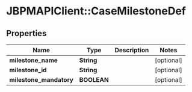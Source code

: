 # JBPMAPIClient::CaseMilestoneDef

## Properties
Name | Type | Description | Notes
------------ | ------------- | ------------- | -------------
**milestone_name** | **String** |  | [optional] 
**milestone_id** | **String** |  | [optional] 
**milestone_mandatory** | **BOOLEAN** |  | [optional] 


